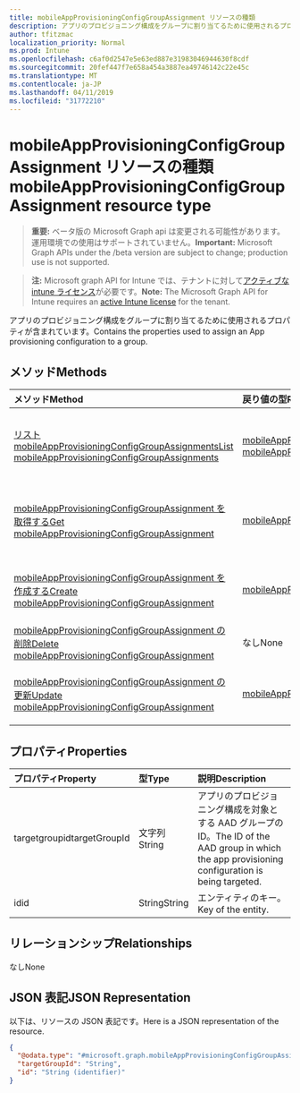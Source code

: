 ```yaml
---
title: mobileAppProvisioningConfigGroupAssignment リソースの種類
description: アプリのプロビジョニング構成をグループに割り当てるために使用されるプロパティが含まれています。
author: tfitzmac
localization_priority: Normal
ms.prod: Intune
ms.openlocfilehash: c6af0d2547e5e63ed887e31983046944630f8cdf
ms.sourcegitcommit: 20fef447f7e658a454a3887ea49746142c22e45c
ms.translationtype: MT
ms.contentlocale: ja-JP
ms.lasthandoff: 04/11/2019
ms.locfileid: "31772210"
---
```

# <a name="mobileappprovisioningconfiggroupassignment-resource-type"></a><span data-ttu-id="0f3a4-103">mobileAppProvisioningConfigGroupAssignment リソースの種類</span><span class="sxs-lookup"><span data-stu-id="0f3a4-103">mobileAppProvisioningConfigGroupAssignment resource type</span></span>

> <span data-ttu-id="0f3a4-104">**重要:** ベータ版の Microsoft Graph api は変更される可能性があります。運用環境での使用はサポートされていません。</span><span class="sxs-lookup"><span data-stu-id="0f3a4-104">**Important:** Microsoft Graph APIs under the /beta version are subject to change; production use is not supported.</span></span>

> <span data-ttu-id="0f3a4-105">**注:** Microsoft graph API for Intune では、テナントに対して[アクティブな intune ライセンス](https://go.microsoft.com/fwlink/?linkid=839381)が必要です。</span><span class="sxs-lookup"><span data-stu-id="0f3a4-105">**Note:** The Microsoft Graph API for Intune requires an [active Intune license](https://go.microsoft.com/fwlink/?linkid=839381) for the tenant.</span></span>

<span data-ttu-id="0f3a4-106">アプリのプロビジョニング構成をグループに割り当てるために使用されるプロパティが含まれています。</span><span class="sxs-lookup"><span data-stu-id="0f3a4-106">Contains the properties used to assign an App provisioning configuration to a group.</span></span>

## <a name="methods"></a><span data-ttu-id="0f3a4-107">メソッド</span><span class="sxs-lookup"><span data-stu-id="0f3a4-107">Methods</span></span>
|<span data-ttu-id="0f3a4-108">メソッド</span><span class="sxs-lookup"><span data-stu-id="0f3a4-108">Method</span></span>|<span data-ttu-id="0f3a4-109">戻り値の型</span><span class="sxs-lookup"><span data-stu-id="0f3a4-109">Return Type</span></span>|<span data-ttu-id="0f3a4-110">説明</span><span class="sxs-lookup"><span data-stu-id="0f3a4-110">Description</span></span>|
|:---|:---|:---|
|[<span data-ttu-id="0f3a4-111">リスト mobileAppProvisioningConfigGroupAssignments</span><span class="sxs-lookup"><span data-stu-id="0f3a4-111">List mobileAppProvisioningConfigGroupAssignments</span></span>](../api/intune-apps-mobileappprovisioningconfiggroupassignment-list.md)|<span data-ttu-id="0f3a4-112">[mobileAppProvisioningConfigGroupAssignment](../resources/intune-apps-mobileappprovisioningconfiggroupassignment.md)コレクション</span><span class="sxs-lookup"><span data-stu-id="0f3a4-112">[mobileAppProvisioningConfigGroupAssignment](../resources/intune-apps-mobileappprovisioningconfiggroupassignment.md) collection</span></span>|<span data-ttu-id="0f3a4-113">[mobileAppProvisioningConfigGroupAssignment](../resources/intune-apps-mobileappprovisioningconfiggroupassignment.md)オブジェクトのプロパティとリレーションシップをリストします。</span><span class="sxs-lookup"><span data-stu-id="0f3a4-113">List properties and relationships of the [mobileAppProvisioningConfigGroupAssignment](../resources/intune-apps-mobileappprovisioningconfiggroupassignment.md) objects.</span></span>|
|[<span data-ttu-id="0f3a4-114">mobileAppProvisioningConfigGroupAssignment を取得する</span><span class="sxs-lookup"><span data-stu-id="0f3a4-114">Get mobileAppProvisioningConfigGroupAssignment</span></span>](../api/intune-apps-mobileappprovisioningconfiggroupassignment-get.md)|[<span data-ttu-id="0f3a4-115">mobileAppProvisioningConfigGroupAssignment</span><span class="sxs-lookup"><span data-stu-id="0f3a4-115">mobileAppProvisioningConfigGroupAssignment</span></span>](../resources/intune-apps-mobileappprovisioningconfiggroupassignment.md)|<span data-ttu-id="0f3a4-116">[mobileAppProvisioningConfigGroupAssignment](../resources/intune-apps-mobileappprovisioningconfiggroupassignment.md)オブジェクトのプロパティとリレーションシップを読み取ります。</span><span class="sxs-lookup"><span data-stu-id="0f3a4-116">Read properties and relationships of the [mobileAppProvisioningConfigGroupAssignment](../resources/intune-apps-mobileappprovisioningconfiggroupassignment.md) object.</span></span>|
|[<span data-ttu-id="0f3a4-117">mobileAppProvisioningConfigGroupAssignment を作成する</span><span class="sxs-lookup"><span data-stu-id="0f3a4-117">Create mobileAppProvisioningConfigGroupAssignment</span></span>](../api/intune-apps-mobileappprovisioningconfiggroupassignment-create.md)|[<span data-ttu-id="0f3a4-118">mobileAppProvisioningConfigGroupAssignment</span><span class="sxs-lookup"><span data-stu-id="0f3a4-118">mobileAppProvisioningConfigGroupAssignment</span></span>](../resources/intune-apps-mobileappprovisioningconfiggroupassignment.md)|<span data-ttu-id="0f3a4-119">新しい[mobileAppProvisioningConfigGroupAssignment](../resources/intune-apps-mobileappprovisioningconfiggroupassignment.md)オブジェクトを作成します。</span><span class="sxs-lookup"><span data-stu-id="0f3a4-119">Create a new [mobileAppProvisioningConfigGroupAssignment](../resources/intune-apps-mobileappprovisioningconfiggroupassignment.md) object.</span></span>|
|[<span data-ttu-id="0f3a4-120">mobileAppProvisioningConfigGroupAssignment の削除</span><span class="sxs-lookup"><span data-stu-id="0f3a4-120">Delete mobileAppProvisioningConfigGroupAssignment</span></span>](../api/intune-apps-mobileappprovisioningconfiggroupassignment-delete.md)|<span data-ttu-id="0f3a4-121">なし</span><span class="sxs-lookup"><span data-stu-id="0f3a4-121">None</span></span>|<span data-ttu-id="0f3a4-122">[mobileAppProvisioningConfigGroupAssignment](../resources/intune-apps-mobileappprovisioningconfiggroupassignment.md)を削除します。</span><span class="sxs-lookup"><span data-stu-id="0f3a4-122">Deletes a [mobileAppProvisioningConfigGroupAssignment](../resources/intune-apps-mobileappprovisioningconfiggroupassignment.md).</span></span>|
|[<span data-ttu-id="0f3a4-123">mobileAppProvisioningConfigGroupAssignment の更新</span><span class="sxs-lookup"><span data-stu-id="0f3a4-123">Update mobileAppProvisioningConfigGroupAssignment</span></span>](../api/intune-apps-mobileappprovisioningconfiggroupassignment-update.md)|[<span data-ttu-id="0f3a4-124">mobileAppProvisioningConfigGroupAssignment</span><span class="sxs-lookup"><span data-stu-id="0f3a4-124">mobileAppProvisioningConfigGroupAssignment</span></span>](../resources/intune-apps-mobileappprovisioningconfiggroupassignment.md)|<span data-ttu-id="0f3a4-125">[mobileAppProvisioningConfigGroupAssignment](../resources/intune-apps-mobileappprovisioningconfiggroupassignment.md)オブジェクトのプロパティを更新します。</span><span class="sxs-lookup"><span data-stu-id="0f3a4-125">Update the properties of a [mobileAppProvisioningConfigGroupAssignment](../resources/intune-apps-mobileappprovisioningconfiggroupassignment.md) object.</span></span>|

## <a name="properties"></a><span data-ttu-id="0f3a4-126">プロパティ</span><span class="sxs-lookup"><span data-stu-id="0f3a4-126">Properties</span></span>
|<span data-ttu-id="0f3a4-127">プロパティ</span><span class="sxs-lookup"><span data-stu-id="0f3a4-127">Property</span></span>|<span data-ttu-id="0f3a4-128">型</span><span class="sxs-lookup"><span data-stu-id="0f3a4-128">Type</span></span>|<span data-ttu-id="0f3a4-129">説明</span><span class="sxs-lookup"><span data-stu-id="0f3a4-129">Description</span></span>|
|:---|:---|:---|
|<span data-ttu-id="0f3a4-130">targetgroupid</span><span class="sxs-lookup"><span data-stu-id="0f3a4-130">targetGroupId</span></span>|<span data-ttu-id="0f3a4-131">文字列</span><span class="sxs-lookup"><span data-stu-id="0f3a4-131">String</span></span>|<span data-ttu-id="0f3a4-132">アプリのプロビジョニング構成を対象とする AAD グループの ID。</span><span class="sxs-lookup"><span data-stu-id="0f3a4-132">The ID of the AAD group in which the app provisioning configuration is being targeted.</span></span>|
|<span data-ttu-id="0f3a4-133">id</span><span class="sxs-lookup"><span data-stu-id="0f3a4-133">id</span></span>|<span data-ttu-id="0f3a4-134">String</span><span class="sxs-lookup"><span data-stu-id="0f3a4-134">String</span></span>|<span data-ttu-id="0f3a4-135">エンティティのキー。</span><span class="sxs-lookup"><span data-stu-id="0f3a4-135">Key of the entity.</span></span>|

## <a name="relationships"></a><span data-ttu-id="0f3a4-136">リレーションシップ</span><span class="sxs-lookup"><span data-stu-id="0f3a4-136">Relationships</span></span>
<span data-ttu-id="0f3a4-137">なし</span><span class="sxs-lookup"><span data-stu-id="0f3a4-137">None</span></span>

## <a name="json-representation"></a><span data-ttu-id="0f3a4-138">JSON 表記</span><span class="sxs-lookup"><span data-stu-id="0f3a4-138">JSON Representation</span></span>
<span data-ttu-id="0f3a4-139">以下は、リソースの JSON 表記です。</span><span class="sxs-lookup"><span data-stu-id="0f3a4-139">Here is a JSON representation of the resource.</span></span>
<!-- {
  "blockType": "resource",
  "keyProperty": "id",
  "@odata.type": "microsoft.graph.mobileAppProvisioningConfigGroupAssignment"
}
-->
``` json
{
  "@odata.type": "#microsoft.graph.mobileAppProvisioningConfigGroupAssignment",
  "targetGroupId": "String",
  "id": "String (identifier)"
}
```






